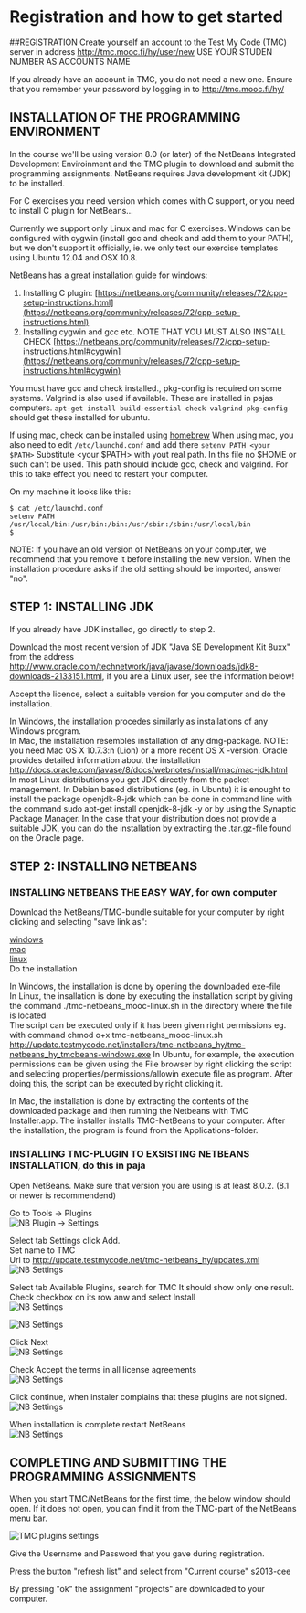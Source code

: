 # Registration and how to get started
##REGISTRATION
Create yourself an account to the Test My Code (TMC) server in address http://tmc.mooc.fi/hy/user/new USE YOUR STUDEN NUMBER AS ACCOUNTS NAME

If you already have an account in TMC, you do not need a new one. Ensure that you remember your password by logging in to  http://tmc.mooc.fi/hy/
 

## INSTALLATION OF THE PROGRAMMING ENVIRONMENT
In the course we'll be using version 8.0 (or later) of the NetBeans Integrated Development Enviroinment and the TMC plugin to download and submit the programming assignments. NetBeans requires Java development kit (JDK) to be installed.

For C exercises you need version which comes with C support, or you need to install C plugin for NetBeans...

Currently we support only Linux and mac for C exercises. Windows can be configured with cygwin (install gcc and check and add them to your PATH), but we don't support it officially, ie. we only test our exercise templates using Ubuntu 12.04 and OSX 10.8.

NetBeans has a great installation guide for windows:  
1) Installing C plugin: [https://netbeans.org/community/releases/72/cpp-setup-instructions.html](https://netbeans.org/community/releases/72/cpp-setup-instructions.html)  
2) Installing cygwin and gcc etc. NOTE THAT YOU MUST ALSO INSTALL CHECK [https://netbeans.org/community/releases/72/cpp-setup-instructions.html#cygwin](https://netbeans.org/community/releases/72/cpp-setup-instructions.html#cygwin)  


You must have gcc and check installed., pkg-config is required on some systems. Valgrind is also used if available. These are installed in pajas computers.
`apt-get install build-essential check valgrind pkg-config` should get these installed for ubuntu.

If using mac, check can be installed using [homebrew](http://brew.sh/)
When using mac, you also need to edit `/etc/launchd.conf` and add there 
```setenv PATH <your $PATH>```
Substitute <your $PATH> with yout real path. In ths file no $HOME or such can't be used.
This path should include gcc, check and valgrind.
For this to take effect you need to restart your computer.

On my machine it looks like this:
```
$ cat /etc/launchd.conf
setenv PATH /usr/local/bin:/usr/bin:/bin:/usr/sbin:/sbin:/usr/local/bin 
$
```

NOTE: If you have an old version of NetBeans on your computer, we recommend that you remove it before installing the new version. When the installation procedure asks if the old setting should be imported, answer "no".


## STEP 1: INSTALLING JDK

If you already have JDK installed, go directly to step 2.

Download the most recent version of JDK "Java SE Development Kit 8uxx" from the address http://www.oracle.com/technetwork/java/javase/downloads/jdk8-downloads-2133151.html, if you are a Linux user, see the information below!

Accept the licence, select a suitable version for you computer and do the installation.

In Windows, the installation procedes similarly as installations of any Windows program.  
In Mac, the installation resembles installation of any dmg-package. NOTE: you need Mac OS X 10.7.3:n (Lion) or a more recent OS X -version.  Oracle provides detailed information about the installation http://docs.oracle.com/javase/8/docs/webnotes/install/mac/mac-jdk.html  
In most Linux distributions you get JDK directly from the packet management. In Debian based distributions (eg. in Ubuntu) it is  enought to install the package openjdk-8-jdk which can be done in command line with the command sudo apt-get install openjdk-8-jdk -y or by using the Synaptic Package Manager. In the case that your distribution does not provide a suitable JDK, you can do the installation by extracting the .tar.gz-file found on the Oracle page.

## STEP 2: INSTALLING NETBEANS
### INSTALLING NETBEANS THE EASY WAY, for own computer
Download the NetBeans/TMC-bundle suitable for your computer by right clicking and selecting "save link as":

[windows](http://update.testmycode.net/installers/tmc-netbeans_org_mooc/tmc-netbeans_org_mooc_tmcbeans-windows.exe)    
[mac](http://update.testmycode.net/installers/tmc-netbeans_org_mooc/tmc-netbeans_org_mooc_tmcbeans-macosx.tgz)    
[linux](http://update.testmycode.net/installers/tmc-netbeans_org_mooc/tmc-netbeans_org_mooc_tmcbeans-linux.sh)    
Do the installation

In Windows, the installation is done by opening the downloaded exe-file  
In Linux, the insallation is done by executing the installation script by giving the command ./tmc-netbeans_mooc-linux.sh in the directory where the file is located  
The script can be executed only if it has been given right permissions eg. with command chmod o+x tmc-netbeans_mooc-linux.sh  http://update.testmycode.net/installers/tmc-netbeans_hy/tmc-netbeans_hy_tmcbeans-windows.exe
In Ubuntu, for example, the execution permissions can be given using the File browser  by right clicking the script and selecting properties/permissions/allowin execute file as program. After doing this, the script can be executed by right clicking it.    

In Mac, the installation is done by extracting the contents of the downloaded package and then running the Netbeans with TMC Installer.app. The installer installs TMC-NetBeans to your computer. After the installation, the program is found from the Applications-folder.  
 
### INSTALLING TMC-PLUGIN TO EXSISTING NETBEANS INSTALLATION, do this in paja  
Open NetBeans. Make sure that version you are using is at least 8.0.2. (8.1 or newer is recommendend)  

Go to Tools -> Plugins  
![NB Plugin -> Settings](https://www.cs.helsinki.fi/u/jarmoiso/tmcee/tmc-tools-plugins.jpg "Plugin -> Settings")

Select tab Settings click Add.  
Set name to TMC  
Url to http://update.testmycode.net/tmc-netbeans_hy/updates.xml  
![NB Settings](https://www.cs.helsinki.fi/u/jarmoiso/tmcee/tmc-settings-add-tmc-update.jpg "Plugin -> Settings -> Settings")

Select tab Available Plugins, search for TMC It should show only one result. Check checkbox on its row anw and select Install  
![NB Settings](https://www.cs.helsinki.fi/u/jarmoiso/tmcee/tmc-settings-add-tmc-update.jpg "Plugin -> Settings -> Settings")   

![NB Settings](https://www.cs.helsinki.fi/u/jarmoiso/tmcee/tmc-installing-plugin1.jpg "Plugin -> Settings -> Settings")   

Click Next  
![NB Settings](https://www.cs.helsinki.fi/u/jarmoiso/tmcee/tmc-installing-plugin2.jpg "Plugin -> Settings -> Settings")   

Check Accept the terms in all license agreements  
![NB Settings](https://www.cs.helsinki.fi/u/jarmoiso/tmcee/tmc-installing-plugin3.jpg "Plugin -> Settings -> Settings")   

Click continue, when instaler complains that these plugins are not signed.  
![NB Settings](https://www.cs.helsinki.fi/u/jarmoiso/tmcee/tmc-installing-plugin4.jpg "Plugin -> Settings -> Settings")   

When installation is complete restart NetBeans  
![NB Settings](https://www.cs.helsinki.fi/u/jarmoiso/tmcee/tmc-installing-plugin5.jpg "Plugin -> Settings -> Settings")   



## COMPLETING AND SUBMITTING THE PROGRAMMING ASSIGNMENTS
When you start TMC/NetBeans for the first time, the below window should open. If it does not open, you can find it from the TMC-part of the NetBeans menu bar.  

![TMC plugins settings](https://www.cs.helsinki.fi/u/jarmoiso/tmcee/tmc-settings.jpg "TMC plugins settings")  

Give the Username and Password that you gave during registration.  

Press the button "refresh list" and select from "Current course" s2013-cee  

By pressing "ok" the assignment "projects" are downloaded to your computer.  
